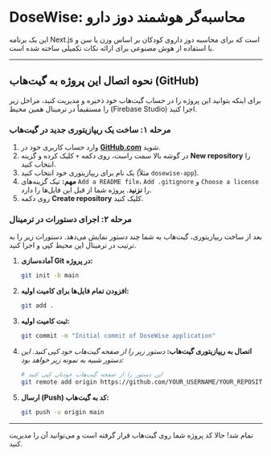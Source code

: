 # DoseWise: محاسبه‌گر هوشمند دوز دارو

این یک برنامه Next.js است که برای محاسبه دوز داروی کودکان بر اساس وزن یا سن و با استفاده از هوش مصنوعی برای ارائه نکات تکمیلی ساخته شده است.

---

## نحوه اتصال این پروژه به گیت‌هاب (GitHub)

برای اینکه بتوانید این پروژه را در حساب گیت‌هاب خود ذخیره و مدیریت کنید، مراحل زیر را مستقیماً در ترمینال همین محیط (Firebase Studio) اجرا کنید.

### مرحله ۱: ساخت یک ریپازیتوری جدید در گیت‌هاب

1.  وارد حساب کاربری خود در **[GitHub.com](https://github.com)** شوید.
2.  در گوشه بالا سمت راست، روی دکمه `+` کلیک کرده و گزینه **New repository** را انتخاب کنید.
3.  یک نام برای ریپازیتوری خود انتخاب کنید (مثلاً `dosewise-app`).
4.  **مهم:** تیک گزینه‌های `Add a README file`، `Add .gitignore` و `Choose a license` را **نزنید**. پروژه شما از قبل این فایل‌ها را دارد.
5.  روی دکمه **Create repository** کلیک کنید.

### مرحله ۲: اجرای دستورات در ترمینال

بعد از ساخت ریپازیتوری، گیت‌هاب به شما چند دستور نمایش می‌دهد. دستورات زیر را به ترتیب در ترمینال این محیط کپی و اجرا کنید.

1.  **آماده‌سازی Git در پروژه:**
    ```bash
    git init -b main
    ```

2.  **افزودن تمام فایل‌ها برای کامیت اولیه:**
    ```bash
    git add .
    ```

3.  **ثبت کامیت اولیه:**
    ```bash
    git commit -m "Initial commit of DoseWise application"
    ```

4.  **اتصال به ریپازیتوری گیت‌هاب:**
    *دستور زیر را از صفحه گیت‌هاب خود کپی کنید. این دستور شبیه به نمونه زیر خواهد بود:*
    ```bash
    # این دستور را از صفحه گیت‌هاب خودتان کپی کنید
    git remote add origin https://github.com/YOUR_USERNAME/YOUR_REPOSITORY_NAME.git
    ```

5.  **ارسال (Push) کد به گیت‌هاب:**
    ```bash
    git push -u origin main
    ```

---

تمام شد! حالا کد پروژه شما روی گیت‌هاب قرار گرفته است و می‌توانید آن را مدیریت کنید.
